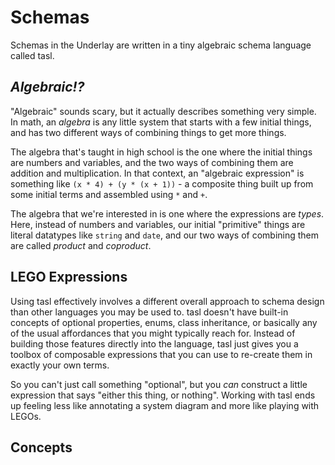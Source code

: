 # Schemas

Schemas in the Underlay are written in a tiny algebraic schema language called tasl.

## _Algebraic!?_

"Algebraic" sounds scary, but it actually describes something very simple. In math, an _algebra_ is any little system that starts with a few initial things, and has two different ways of combining things to get more things.

The algebra that's taught in high school is the one where the initial things are numbers and variables, and the two ways of combining them are addition and multiplication. In that context, an "algebraic expression" is something like `(x * 4) + (y * (x + 1))` - a composite thing built up from some initial terms and assembled using `*` and `+`.

The algebra that we're interested in is one where the expressions are _types_. Here, instead of numbers and variables, our initial "primitive" things are literal datatypes like `string` and `date`, and our two ways of combining them are called _product_ and _coproduct_.

## LEGO Expressions

Using tasl effectively involves a different overall approach to schema design than other languages you may be used to. tasl doesn't have built-in concepts of optional properties, enums, class inheritance, or basically any of the usual affordances that you might typically reach for. Instead of building those features directly into the language, tasl just gives you a toolbox of composable expressions that you can use to re-create them in exactly your own terms.

So you can't just call something "optional", but you _can_ construct a little expression that says "either this thing, or nothing". Working with tasl ends up feeling less like annotating a system diagram and more like playing with LEGOs.

## Concepts
